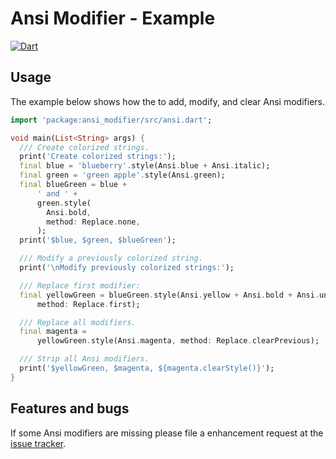 # Ansi Modifier - Example
[![Dart](https://github.com/simphotonics/ansi_modifier/actions/workflows/dart.yml/badge.svg)](https://github.com/simphotonics/ansi_modifier/actions/workflows/dart.yml)

## Usage
The example below shows how the to add, modify, and clear Ansi modifiers.

```Dart
import 'package:ansi_modifier/src/ansi.dart';

void main(List<String> args) {
  /// Create colorized strings.
  print('Create colorized strings:');
  final blue = 'blueberry'.style(Ansi.blue + Ansi.italic);
  final green = 'green apple'.style(Ansi.green);
  final blueGreen = blue +
      ' and ' +
      green.style(
        Ansi.bold,
        method: Replace.none,
      );
  print('$blue, $green, $blueGreen');

  /// Modify a previously colorized string.
  print('\nModify previously colorized strings:');

  /// Replace first modifier:
  final yellowGreen = blueGreen.style(Ansi.yellow + Ansi.bold + Ansi.underline,
      method: Replace.first);

  /// Replace all modifiers.
  final magenta =
      yellowGreen.style(Ansi.magenta, method: Replace.clearPrevious);

  /// Strip all Ansi modifiers.
  print('$yellowGreen, $magenta, ${magenta.clearStyle()}');
}
```

## Features and bugs

If some Ansi modifiers are missing please file a enhancement request
at the [issue tracker][tracker].

[tracker]: https://github.com/simphotonics/ansi_modifier/issues

[ansi_modifier]: https://pub.dev/packages/ansi_modifier

[Ansi]: https://pub.dev/packages/ansi_modifier/doc/api/ansi_modifier/Ansi-class.html

[style]: https://pub.dev/documentation/ansi_modifier/doc/api/ansi_modifier/AnsiModifier/style.html

[clearAnsi]: https://pub.dev/documentation/ansi_modifier/doc/api/ansi_modifier/AnsiModifier/asyncGroup.html
